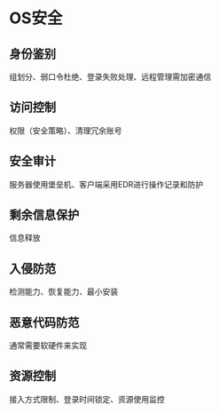 # OS安全
## 身份鉴别
组划分、弱口令杜绝、登录失败处理、远程管理需加密通信
## 访问控制
权限（安全策略）、清理冗余账号
## 安全审计
服务器使用堡垒机、客户端采用EDR进行操作记录和防护
## 剩余信息保护
信息释放
## 入侵防范
检测能力、恢复能力、最小安装
## 恶意代码防范 
通常需要软硬件来实现
## 资源控制
接入方式限制、登录时间锁定、资源使用监控
